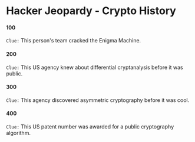 # Hacker Jeopardy - Crypto History

#### 100

`Clue:` This person's team cracked the Enigma Machine.

#### 200

`Clue:` This US agency knew about differential cryptanalysis before it was public.

#### 300

`Clue:` This agency discovered asymmetric cryptography before it was cool.

#### 400

`Clue:` This US patent number was awarded for a public cryptography algorithm.
